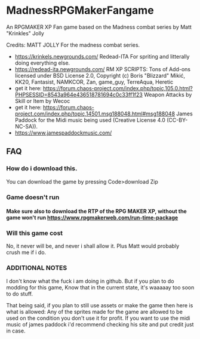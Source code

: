 # MadnessRPGMakerFangame
An RPGMAKER XP Fan game based on the Madness combat series by Matt "Krinkles" Jolly

Credits: 
MATT JOLLY For the madness combat series.
* https://krinkels.newgrounds.com/
Redead-ITA For spriting and litterally doing everything else.
* https://redead-ita.newgrounds.com/
RM XP SCRIPTS:
Tons of Add-ons licensed under BSD License 2.0, Copyright (c) Boris "Blizzard" Mikić, KK20, Fantasist, NAMKCOR, Zan, game_guy, TerreAqua, Heretic
* get it here: https://forum.chaos-project.com/index.php/topic,105.0.html?PHPSESSID=8543a964e436518781694c0c33ff1f23
Weapon Attacks by Skill or Item by Wecoc 
* get it here: https://forum.chaos-project.com/index.php/topic,14501.msg188048.html#msg188048
James Paddock for the Midi music being used (Creative License 4.0 (CC-BY-NC-SA)).
* https://www.jamespaddockmusic.com/

## FAQ
### How do i download this.
You can download the game by pressing Code>download Zip

### Game doesn't run
#### Make sure also to download the RTP of the RPG MAKER XP, without the game won't run https://www.rpgmakerweb.com/run-time-package

### Will this game cost
No, it never will be, and never i shall allow it.
Plus Matt would probably crush me if i do.

### ADDITIONAL NOTES

I don't know what the fuck i am doing in github.
But if you plan to do modding for this game, Know that in the current state, it's waaaaay too soon to do stuff.

That being said, if you plan to still use assets or make the game then here is what is allowed:
Any of the sprites made for the game are allowed to be used on the condition you don't use it for profit.
If you want to use the midi music of james paddock i'd recommend checking his site and put credit just in case.
